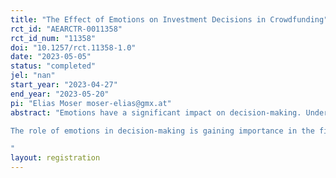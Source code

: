 ```yaml
---
title: "The Effect of Emotions on Investment Decisions in Crowdfunding"
rct_id: "AEARCTR-0011358"
rct_id_num: "11358"
doi: "10.1257/rct.11358-1.0"
date: "2023-05-05"
status: "completed"
jel: "nan"
start_year: "2023-04-27"
end_year: "2023-05-20"
pi: "Elias Moser moser-elias@gmx.at"
abstract: "Emotions have a significant impact on decision-making. Understanding the impact of emotions on investment decision-making is crucial, particularly when predicting investment outcomes, due to the rising popularity and competitiveness of crowdfunding campaigns. This research aims to explore the role of emotions in investment decisions with regard to the cause-effect mechanism and correlation between emotions of the investor and investment decisions in crowdfunding campaigns. The study will focus on reward-based and equity-based crowdfunding, the most impactful forms of crowdfunding. Additionally, the study aims to investigate if individuals with investment knowledge make less emotional and more fact-based investment decisions than individuals without investment knowledge. The study's results will offer valuable insights into the role of emotions in investment decision-making, enhancing a better understanding of the crowdfunding process for investors, capital seekers, and platform providers, and also paving the way for further research in the area of marketing that explores the potential of emotion knowledge to improve product presentation and increase success rates.
The role of emotions in decision-making is gaining importance in the field of investment science and entrepreneurial finance, and its impact on investment decisions in crowdfunding is a new area that needs exploration. The first research question aims to explore the influence of emotions on the investment decisions of private investors in crowdfunding campaigns and whether emotions can predict investment decisions. As reward-based and equity-based crowdfunding are the most impactful forms of crowdfunding a second research question will examine the extent to which emotions affect the investment decision of private investors differently. The third research question shall investigate whether people with investment knowledge make less emotional and more fact-based investment decisions than people without investment knowledge. The research aims to reduce the research gap in the behavior of retail investors in the investment decision-making process. 
"
layout: registration
---
```


